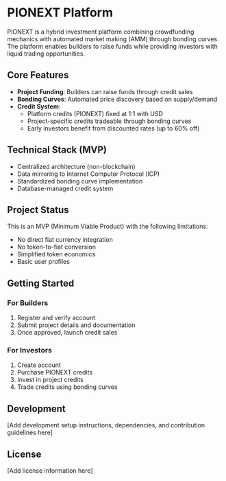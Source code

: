 # PIONEXT Platform

PIONEXT is a hybrid investment platform combining crowdfunding mechanics with automated market making (AMM) through bonding curves. The platform enables builders to raise funds while providing investors with liquid trading opportunities.

## Core Features

- **Project Funding**: Builders can raise funds through credit sales
- **Bonding Curves**: Automated price discovery based on supply/demand
- **Credit System**: 
  - Platform credits (PIONEXT) fixed at 1:1 with USD
  - Project-specific credits tradeable through bonding curves
  - Early investors benefit from discounted rates (up to 60% off)

## Technical Stack (MVP)

- Centralized architecture (non-blockchain)
- Data mirroring to Internet Computer Protocol (ICP)
- Standardized bonding curve implementation
- Database-managed credit system

## Project Status

This is an MVP (Minimum Viable Product) with the following limitations:
- No direct fiat currency integration
- No token-to-fiat conversion
- Simplified token economics
- Basic user profiles

## Getting Started

### For Builders
1. Register and verify account
2. Submit project details and documentation
3. Once approved, launch credit sales

### For Investors
1. Create account
2. Purchase PIONEXT credits
3. Invest in project credits
4. Trade credits using bonding curves

## Development

[Add development setup instructions, dependencies, and contribution guidelines here]

## License

[Add license information here]